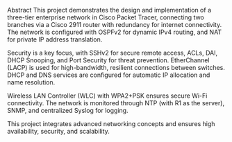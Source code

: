 Abstract
This project demonstrates the design and implementation of a three-tier enterprise network in Cisco Packet Tracer, connecting two branches via a Cisco 2911 router with redundancy for internet connectivity. The network is configured with OSPFv2 for dynamic IPv4 routing, and NAT for private IP address translation.

Security is a key focus, with SSHv2 for secure remote access, ACLs, DAI, DHCP Snooping, and Port Security for threat prevention. EtherChannel (LACP) is used for high-bandwidth, resilient connections between switches. DHCP and DNS services are configured for automatic IP allocation and name resolution.

Wireless LAN Controller (WLC) with WPA2+PSK ensures secure Wi-Fi connectivity. The network is monitored through NTP (with R1 as the server), SNMP, and centralized Syslog for logging.

This project integrates advanced networking concepts and ensures high availability, security, and scalability.
